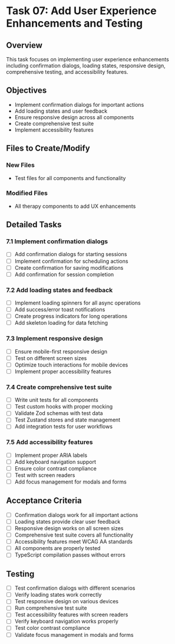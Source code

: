 # Task 07: Add User Experience Enhancements and Testing

## Overview

This task focuses on implementing user experience enhancements including confirmation dialogs, loading states, responsive design, comprehensive testing, and accessibility features.

## Objectives

- Implement confirmation dialogs for important actions
- Add loading states and user feedback
- Ensure responsive design across all components
- Create comprehensive test suite
- Implement accessibility features

## Files to Create/Modify

### New Files
- Test files for all components and functionality

### Modified Files
- All therapy components to add UX enhancements

## Detailed Tasks

### 7.1 Implement confirmation dialogs
- [ ] Add confirmation dialogs for starting sessions
- [ ] Implement confirmation for scheduling actions
- [ ] Create confirmation for saving modifications
- [ ] Add confirmation for session completion

### 7.2 Add loading states and feedback
- [ ] Implement loading spinners for all async operations
- [ ] Add success/error toast notifications
- [ ] Create progress indicators for long operations
- [ ] Add skeleton loading for data fetching

### 7.3 Implement responsive design
- [ ] Ensure mobile-first responsive design
- [ ] Test on different screen sizes
- [ ] Optimize touch interactions for mobile devices
- [ ] Implement proper accessibility features

### 7.4 Create comprehensive test suite
- [ ] Write unit tests for all components
- [ ] Test custom hooks with proper mocking
- [ ] Validate Zod schemas with test data
- [ ] Test Zustand stores and state management
- [ ] Add integration tests for user workflows

### 7.5 Add accessibility features
- [ ] Implement proper ARIA labels
- [ ] Add keyboard navigation support
- [ ] Ensure color contrast compliance
- [ ] Test with screen readers
- [ ] Add focus management for modals and forms

## Acceptance Criteria

- [ ] Confirmation dialogs work for all important actions
- [ ] Loading states provide clear user feedback
- [ ] Responsive design works on all screen sizes
- [ ] Comprehensive test suite covers all functionality
- [ ] Accessibility features meet WCAG AA standards
- [ ] All components are properly tested
- [ ] TypeScript compilation passes without errors

## Testing

- [ ] Test confirmation dialogs with different scenarios
- [ ] Verify loading states work correctly
- [ ] Test responsive design on various devices
- [ ] Run comprehensive test suite
- [ ] Test accessibility features with screen readers
- [ ] Verify keyboard navigation works properly
- [ ] Test color contrast compliance
- [ ] Validate focus management in modals and forms
